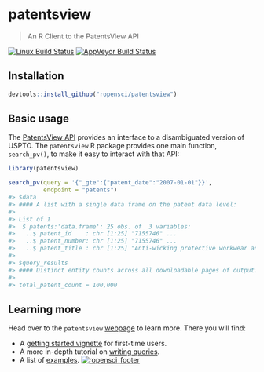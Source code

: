 patentsview
================

> An R Client to the PatentsView API

[![Linux Build Status](https://travis-ci.org/ropensci/patentsview.svg?branch=master)](https://travis-ci.org/ropensci/patentsview) [![AppVeyor Build Status](https://ci.appveyor.com/api/projects/status/github/ropensci/patentsview?branch=master&svg=true)](https://ci.appveyor.com/project/ropensci/patentsview)

Installation
------------

``` r
devtools::install_github("ropensci/patentsview")
```

Basic usage
-----------

The [PatentsView API](http://www.patentsview.org/api/doc.html) provides an interface to a disambiguated version of USPTO. The `patentsview` R package provides one main function, `search_pv()`, to make it easy to interact with that API:

``` r
library(patentsview)

search_pv(query = '{"_gte":{"patent_date":"2007-01-01"}}',
          endpoint = "patents")
#> $data
#> #### A list with a single data frame on the patent data level:
#> 
#> List of 1
#>  $ patents:'data.frame': 25 obs. of  3 variables:
#>   ..$ patent_id    : chr [1:25] "7155746" ...
#>   ..$ patent_number: chr [1:25] "7155746" ...
#>   ..$ patent_title : chr [1:25] "Anti-wicking protective workwear and methods of making and using same" ...
#> 
#> $query_results
#> #### Distinct entity counts across all downloadable pages of output:
#> 
#> total_patent_count = 100,000
```

Learning more
-------------

Head over to the `patentsview` [webpage](http://crew102.github.io/patentsview/articles/writing-queries.html) to learn more. There you will find:

-   A [getting started vignette](http://crew102.github.io/patentsview/articles/writing-queries.html) for first-time users.
-   A more in-depth tutorial on [writing queries](http://crew102.github.io/patentsview/articles/writing-queries.html).
-   A list of [examples](http://crew102.github.io/patentsview/articles/writing-queries.html).
[![ropensci\_footer](http://ropensci.org/public_images/github_footer.png)](http://ropensci.org)
